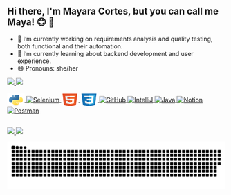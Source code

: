 ## Hi there, I'm Mayara Cortes, but you can call me Maya! 😊 👋


- 🔭 I’m currently working on requirements analysis and quality testing, both functional and their automation.
- 🌱 I’m currently learning about backend development and user experience.
- 😄 Pronouns: she/her

<div>
<a href="https://github.com/MayaSantor">
<img height="180em" src="https://github-readme-stats.vercel.app/api?username=MayaSantor&show_icons=true&theme=dracula&include_all_commits-true&count_private-true"> 
<img height="180em" src="https://github-readme-stats.vercel.app/api/top-langs/?username=MayaSantor&layout=compact&theme=dracula">
</div>

<div style="display: inline_block"><br>
  <img align="center" alt="Python" height="30" width="40" src="https://raw.githubusercontent.com/devicons/devicon/master/icons/python/python-original.svg">
  <img align="center" alt="Selenium" height="30" width="40" src="https://cdn.jsdelivr.net/gh/devicons/devicon@latest/icons/selenium/selenium-original.svg">
  <img align="center" alt="HTML" height="30" width="40" src="https://raw.githubusercontent.com/devicons/devicon/master/icons/html5/html5-original.svg">
  <img align="center" alt="CSS" height="30" width="40" src="https://raw.githubusercontent.com/devicons/devicon/master/icons/css3/css3-original.svg">
  <img align="center" alt="GitHub" height="30" width="40" src="https://cdn.jsdelivr.net/gh/devicons/devicon@latest/icons/github/github-original.svg">
  <img align="center" alt="IntelliJ" height="30" width="40" src="https://cdn.jsdelivr.net/gh/devicons/devicon@latest/icons/intellij/intellij-original.svg">
  <img align="center" alt="Java" height="30" width="40" src="https://cdn.jsdelivr.net/gh/devicons/devicon@latest/icons/java/java-original.svg">
  <img align="center" alt="Notion" height="30" width="40" src="https://cdn.jsdelivr.net/gh/devicons/devicon@latest/icons/notion/notion-original.svg">
  <img align="center" alt="Postman" height="30" width="40" src="https://cdn.jsdelivr.net/gh/devicons/devicon@latest/icons/postman/postman-original.svg">
</div>

##

<div> 
  <a href="https://www.linkedin.com/in/mayarasrcortes/" target="_blank"><img src="https://img.shields.io/badge/-LinkedIn-%230077B5?style=for-the-badge&logo=linkedin&logoColor=white" target="_blank">
  <a href = "mailto:mayarasrcortes@gmail.com"><img src="https://img.shields.io/badge/-Gmail-%23333?style=for-the-badge&logo=gmail&logoColor=white" target="_blank"></a>
</div>

<picture>
  <source media="(prefers-color-scheme: dracula)" srcset="https://raw.githubusercontent.com/MayarSantos/MayaSantor/output/github-contribution-grid-snake-dark.svg">
  <source media="(prefers-color-scheme: dracula)" srcset="https://raw.githubusercontent.com/MayarSantos/MayaSantor/output/github-contribution-grid-snake.svg">
</picture>

![Snake animation](https://github.com/MayaSantor/MayaSantor/blob/output/github-contribution-grid-snake.svg)

